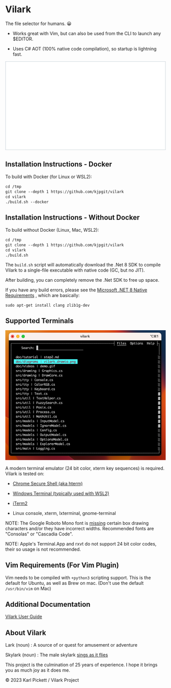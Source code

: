 # Vilark

The file selector for humans. 😀

* Works great with Vim, but can also be used from the CLI to launch any $EDITOR.

* Uses C# AOT (100% native code compilation), so startup is lightning fast.


![Tutorial Screen Recording](./doc/videos/demo.gif)



## Installation Instructions - Docker

To build with Docker (for Linux or WSL2):

    cd /tmp
    git clone --depth 1 https://github.com/kjpgit/vilark
    cd vilark
    ./build.sh --docker

## Installation Instructions - Without Docker

To build without Docker (Linux, Mac, WSL2):

    cd /tmp
    git clone --depth 1 https://github.com/kjpgit/vilark
    cd vilark
    ./build.sh

The `build.sh` script will automatically download the .Net 8 SDK to compile
Vilark to a single-file executable with native code (GC, but no JIT).

After building, you can completely remove the .Net SDK to free up space.

If you have any build errors, please see the
[Microsoft .NET 8 Native Requirements](https://learn.microsoft.com/en-us/dotnet/core/deploying/native-aot/?tabs=net8plus%2Clinux-ubuntu#prerequisites)
, which are basically:

    sudo apt-get install clang zlib1g-dev


## Supported Terminals

![iTerm2 Screenshot](doc/videos/macos-iterm.png)

A modern terminal emulator (24 bit color, xterm key sequences) is required.  Vilark is tested on:

* [Chrome Secure Shell (aka hterm)](https://chrome.google.com/webstore/detail/secure-shell/iodihamcpbpeioajjeobimgagajmlibd)

* [Windows Terminal (typically used with WSL2)](https://apps.microsoft.com/store/detail/windows-terminal/9N0DX20HK701?hl=en-us&gl=us&rtc=1)

* [iTerm2](https://iterm2.com/)

* Linux console, xterm, lxterminal, gnome-terminal

NOTE: The Google Roboto Mono font is
[missing](https://github.com/google/fonts/issues/360)
certain box drawing
characters and/or they have incorrect widths.  Recommended fonts are
"Consolas" or "Cascadia Code".

NOTE: Apple's Terminal.App and rxvt do not support 24 bit color codes,
their so usage is not recommended.

## Vim Requirements (For Vim Plugin)

Vim needs to be compiled with `+python3` scripting support.  This is the default
for Ubuntu, as well as Brew on mac.  (Don't use the default `/usr/bin/vim` on Mac)

## Additional Documentation

[Vilark User Guide](doc/README.md)

## About Vilark

Lark (noun) : A source of or quest for amusement or adventure

Skylark (noun) : The male skylark
[sings as it flies](https://www.youtube.com/watch?v=k71j3aW8DMw)

This project is the culmination of 25 years of experience.  I hope it brings you
as much joy as it does me.

© 2023 Karl Pickett / Vilark Project
